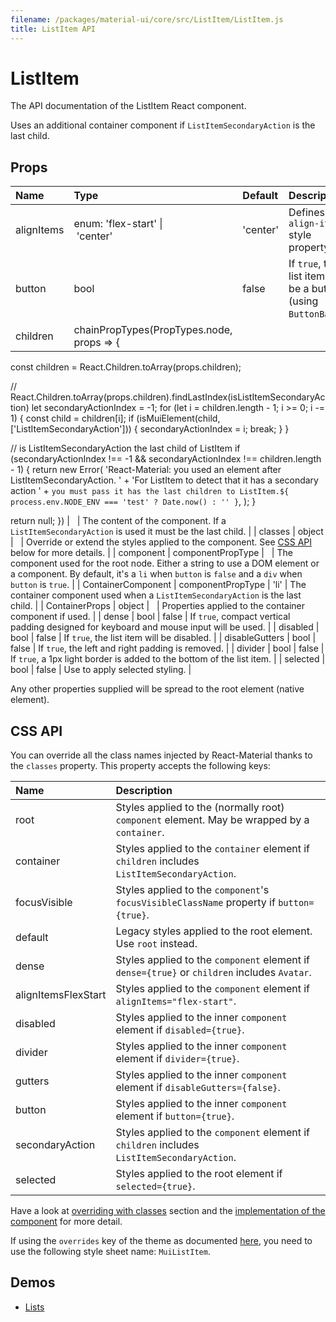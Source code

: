 ```yaml
---
filename: /packages/material-ui/core/src/ListItem/ListItem.js
title: ListItem API
---
```


<!--- This documentation is automatically generated, do not try to edit it. -->

# ListItem

<p class="description">The API documentation of the ListItem React component.</p>

Uses an additional container component if `ListItemSecondaryAction` is the last child.

## Props

| Name | Type | Default | Description |
|:-----|:-----|:--------|:------------|
| <span class="prop-name">alignItems</span> | <span class="prop-type">enum:&nbsp;'flex-start'&nbsp;&#124;<br>&nbsp;'center'<br> | <span class="prop-default">'center'</span> | Defines the `align-items` style property. |
| <span class="prop-name">button</span> | <span class="prop-type">bool | <span class="prop-default">false</span> | If `true`, the list item will be a button (using `ButtonBase`). |
| <span class="prop-name">children</span> | <span class="prop-type">chainPropTypes(PropTypes.node, props => {
  const children = React.Children.toArray(props.children);

  // React.Children.toArray(props.children).findLastIndex(isListItemSecondaryAction)
  let secondaryActionIndex = -1;
  for (let i = children.length - 1; i >= 0; i -= 1) {
    const child = children[i];
    if (isMuiElement(child, ['ListItemSecondaryAction'])) {
      secondaryActionIndex = i;
      break;
    }
  }

  //  is ListItemSecondaryAction the last child of ListItem
  if (secondaryActionIndex !== -1 && secondaryActionIndex !== children.length - 1) {
    return new Error(
      'React-Material: you used an element after ListItemSecondaryAction. ' +
        'For ListItem to detect that it has a secondary action ' +
        `you must pass it has the last children to ListItem.${
          process.env.NODE_ENV === 'test' ? Date.now() : ''
        }`,
    );
  }

  return null;
}) |   | The content of the component. If a `ListItemSecondaryAction` is used it must be the last child. |
| <span class="prop-name">classes</span> | <span class="prop-type">object |   | Override or extend the styles applied to the component. See [CSS API](#css-api) below for more details. |
| <span class="prop-name">component</span> | <span class="prop-type">componentPropType |   | The component used for the root node. Either a string to use a DOM element or a component. By default, it's a `li` when `button` is `false` and a `div` when `button` is `true`. |
| <span class="prop-name">ContainerComponent</span> | <span class="prop-type">componentPropType | <span class="prop-default">'li'</span> | The container component used when a `ListItemSecondaryAction` is the last child. |
| <span class="prop-name">ContainerProps</span> | <span class="prop-type">object |   | Properties applied to the container component if used. |
| <span class="prop-name">dense</span> | <span class="prop-type">bool | <span class="prop-default">false</span> | If `true`, compact vertical padding designed for keyboard and mouse input will be used. |
| <span class="prop-name">disabled</span> | <span class="prop-type">bool | <span class="prop-default">false</span> | If `true`, the list item will be disabled. |
| <span class="prop-name">disableGutters</span> | <span class="prop-type">bool | <span class="prop-default">false</span> | If `true`, the left and right padding is removed. |
| <span class="prop-name">divider</span> | <span class="prop-type">bool | <span class="prop-default">false</span> | If `true`, a 1px light border is added to the bottom of the list item. |
| <span class="prop-name">selected</span> | <span class="prop-type">bool | <span class="prop-default">false</span> | Use to apply selected styling. |

Any other properties supplied will be spread to the root element (native element).

## CSS API

You can override all the class names injected by React-Material thanks to the `classes` property.
This property accepts the following keys:


| Name | Description |
|:-----|:------------|
| <span class="prop-name">root</span> | Styles applied to the (normally root) `component` element. May be wrapped by a `container`.
| <span class="prop-name">container</span> | Styles applied to the `container` element if `children` includes `ListItemSecondaryAction`.
| <span class="prop-name">focusVisible</span> | Styles applied to the `component`'s `focusVisibleClassName` property if `button={true}`.
| <span class="prop-name">default</span> | Legacy styles applied to the root element. Use `root` instead.
| <span class="prop-name">dense</span> | Styles applied to the `component` element if `dense={true}` or `children` includes `Avatar`.
| <span class="prop-name">alignItemsFlexStart</span> | Styles applied to the `component` element if `alignItems="flex-start"`.
| <span class="prop-name">disabled</span> | Styles applied to the inner `component` element if `disabled={true}`.
| <span class="prop-name">divider</span> | Styles applied to the inner `component` element if `divider={true}`.
| <span class="prop-name">gutters</span> | Styles applied to the inner `component` element if `disableGutters={false}`.
| <span class="prop-name">button</span> | Styles applied to the inner `component` element if `button={true}`.
| <span class="prop-name">secondaryAction</span> | Styles applied to the `component` element if `children` includes `ListItemSecondaryAction`.
| <span class="prop-name">selected</span> | Styles applied to the root element if `selected={true}`.

Have a look at [overriding with classes](/customization/overrides#overriding-with-classes) section
and the [implementation of the component](https://github.com/6thquake/react-material/tree/develop/packages/material-ui/core/src/ListItem/ListItem.js)
for more detail.

If using the `overrides` key of the theme as documented
[here](/customization/themes#customizing-all-instances-of-a-component-type),
you need to use the following style sheet name: `MuiListItem`.

## Demos

- [Lists](/demos/lists)

